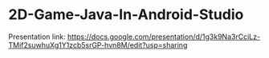# 2D-Game-Java-In-Android-Studio
Presentation link: https://docs.google.com/presentation/d/1g3k9Na3rCciLz-TMif2suwhuXg1Y1zcb5srGP-hvn8M/edit?usp=sharing
